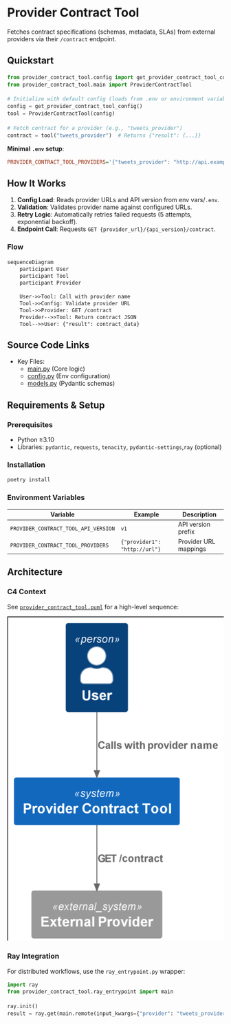# Provider Contract Tool

Fetches contract specifications (schemas, metadata, SLAs) from external providers via their `/contract` endpoint.

## Quickstart

```python
from provider_contract_tool.config import get_provider_contract_tool_config
from provider_contract_tool.main import ProviderContractTool

# Initialize with default config (loads from .env or environment variables)
config = get_provider_contract_tool_config()
tool = ProviderContractTool(config)

# Fetch contract for a provider (e.g., "tweets_provider")
contract = tool("tweets_provider")  # Returns {"result": {...}}
```

**Minimal `.env` setup**:
```ini
PROVIDER_CONTRACT_TOOL_PROVIDERS='{"tweets_provider": "http://api.example.com"}'
```

## How It Works

1. **Config Load**: Reads provider URLs and API version from env vars/`.env`.
2. **Validation**: Validates provider name against configured URLs.
3. **Retry Logic**: Automatically retries failed requests (5 attempts, exponential backoff).
4. **Endpoint Call**: Requests `GET {provider_url}/{api_version}/contract`.

### Flow
```mermaid
sequenceDiagram
    participant User
    participant Tool
    participant Provider

    User->>Tool: Call with provider name
    Tool->>Config: Validate provider URL
    Tool->>Provider: GET /contract
    Provider-->>Tool: Return contract JSON
    Tool-->>User: {"result": contract_data}
```

## Source Code Links
- Key Files:
  - [main.py](https://github.com/prxs-ai/praxis-tool-examples/blob/main/tools/provider-contract-tool/src/provider_contract_tool/main.py) (Core logic)
  - [config.py](https://github.com/prxs-ai/praxis-tool-examples/blob/main/tools/provider-contract-tool/src/provider_contract_tool/config.py) (Env configuration)
  - [models.py](https://github.com/prxs-ai/praxis-tool-examples/blob/main/tools/provider-contract-tool/src/provider_contract_tool/models.py) (Pydantic schemas)

## Requirements & Setup

### Prerequisites
- Python ≥3.10
- Libraries: `pydantic`, `requests`, `tenacity`, `pydantic-settings`,`ray` (optional)

### Installation
```bash
poetry install
```

### Environment Variables
| Variable | Example | Description |
|----------|---------|-------------|
| `PROVIDER_CONTRACT_TOOL_API_VERSION` | `v1` | API version prefix |
| `PROVIDER_CONTRACT_TOOL_PROVIDERS` | `{"provider1": "http://url"}` | Provider URL mappings |

## Architecture

### C4 Context

See [`provider_contract_tool.puml`](images/diagrams/provider_contract_tool/provider_contract_tool.puml) for a high-level sequence:

![provider_contract_tool.png](images/diagrams/provider_contract_tool/provider_contract_tool.png)


### Ray Integration
For distributed workflows, use the `ray_entrypoint.py` wrapper:
```python
import ray
from provider_contract_tool.ray_entrypoint import main

ray.init()
result = ray.get(main.remote(input_kwargs={"provider": "tweets_provider"}))
```

